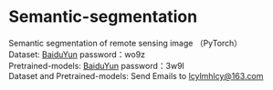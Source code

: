 # Semantic-segmentation
Semantic segmentation of remote sensing image （PyTorch）  
Dataset: [BaiduYun](https://pan.baidu.com/s/1oBiDtW1HRyhtmbG_7WCsgQ) password：wo9z  
Pretrained-models: [BaiduYun](https://pan.baidu.com/s/16FTJtpF0C84Kj_Z3xa5Ymw) password：3w9l  
Dataset and Pretrained-models: Send Emails to lcylmhlcy@163.com 
